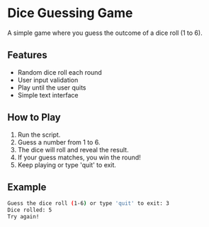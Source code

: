 # Dice Guessing Game

A simple game where you guess the outcome of a dice roll (1 to 6).

## Features

* Random dice roll each round
* User input validation
* Play until the user quits
* Simple text interface

## How to Play

1. Run the script.
2. Guess a number from 1 to 6.
3. The dice will roll and reveal the result.
4. If your guess matches, you win the round!
5. Keep playing or type 'quit' to exit.

## Example
```bash
Guess the dice roll (1-6) or type 'quit' to exit: 3
Dice rolled: 5
Try again!
```
